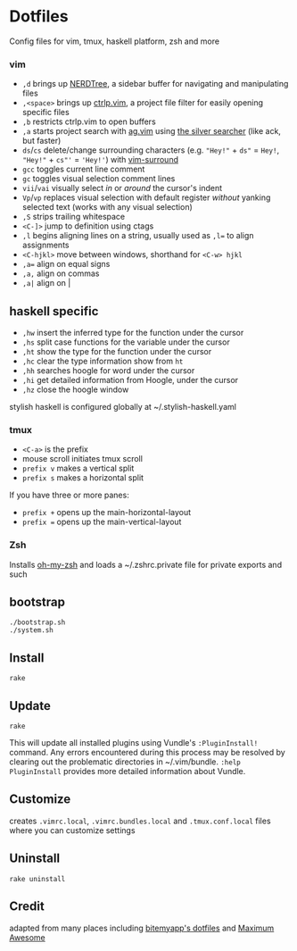 # Dotfiles

Config files for vim, tmux, haskell platform, zsh and more


### vim

* `,d` brings up [NERDTree](https://github.com/scrooloose/nerdtree), a sidebar buffer for navigating and manipulating files
* `,<space>` brings up [ctrlp.vim](https://github.com/kien/ctrlp.vim), a project file filter for easily opening specific files
* `,b` restricts ctrlp.vim to open buffers
* `,a` starts project search with [ag.vim](https://github.com/rking/ag.vim) using [the silver searcher](https://github.com/ggreer/the_silver_searcher) (like ack, but faster)
* `ds`/`cs` delete/change surrounding characters (e.g. `"Hey!"` + `ds"` = `Hey!`, `"Hey!"` + `cs"'` = `'Hey!'`) with [vim-surround](https://github.com/tpope/vim-surround)
* `gcc` toggles current line comment
* `gc` toggles visual selection comment lines
* `vii`/`vai` visually select *in* or *around* the cursor's indent
* `Vp`/`vp` replaces visual selection with default register *without* yanking selected text (works with any visual selection)
* `,S` strips trailing whitespace
* `<C-]>` jump to definition using ctags
* `,l` begins aligning lines on a string, usually used as `,l=` to align assignments
* `<C-hjkl>` move between windows, shorthand for `<C-w> hjkl`
* `,a=` align on equal signs
* `,a,` align on commas
* `,a|` align on |

haskell specific
----
* `,hw` insert the inferred type for the function under the cursor
* `,hs` split case functions for the variable under the cursor
* `,ht` show the type for the function under the cursor
* `,hc` clear the type information show from `ht`
* `,hh` searches hoogle for word under the cursor
* `,hi` get detailed information from Hoogle, under the cursor
* `,hz` close the hoogle window

stylish haskell is configured globally at ~/.stylish-haskell.yaml

### tmux

* `<C-a>` is the prefix
* mouse scroll initiates tmux scroll
* `prefix v` makes a vertical split
* `prefix s` makes a horizontal split

If you have three or more panes:
* `prefix +` opens up the main-horizontal-layout
* `prefix =` opens up the main-vertical-layout

### Zsh

Installs [oh-my-zsh](https://github.com/robbyrussell/oh-my-zsh) and loads a
~/.zshrc.private file for private exports and such

## bootstrap

    ./bootstrap.sh
    ./system.sh

## Install

    rake

## Update

    rake

This will update all installed plugins using Vundle's `:PluginInstall!`
command. Any errors encountered during this process may be resolved by clearing
out the problematic directories in ~/.vim/bundle. `:help PluginInstall`
provides more detailed information about Vundle.

## Customize
creates `.vimrc.local`, `.vimrc.bundles.local` and `.tmux.conf.local` files where you can customize settings

## Uninstall

    rake uninstall

## Credit

adapted from many places including [bitemyapp's dotfiles](https://github.com/bitemyapp/dotfiles) and [Maximum Awesome](https://github.com/square/maximum-awesome)
